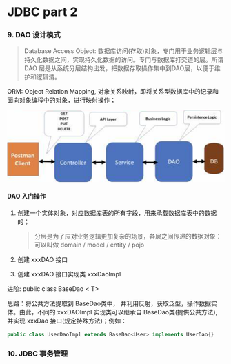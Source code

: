 # JDBC part 2

### 9. DAO 设计模式

> Database Access Object: 数据库访问(存取)对象，专门用于业务逻辑层与持久化数据之间，实现持久化数据的访问。专门与数据库打交道的层。所谓 DAO 层是从系统分层结构出发，把数据存取操作集中到DAO层，以便于维护和逻辑清。

ORM: Object Relation Mapping, 对象关系映射，即将关系型数据库中的记录和面向对象编程中的对象，进行映射操作；

![image.png](assets/image13.png)

#### DAO 入门操作

1. 创建一个实体对象，对应数据库表的所有字段，用来承载数据库表中的数据的；

   > 分层是为了应对业务逻辑更加复杂的场景，各层之间传递的数据对象：可以叫做 domain / model / entity / pojo
   >
2. 创建 xxxDAO 接口
3. 创建 xxxDAO 接口实现类 xxxDaoImpl

进阶: public class BaseDao < T>

思路：将公共方法提取到 BaseDao类中， 并利用反射，获取泛型，操作数据实体。由此，不同的 xxxDAOImpl 实现类可以继承自 BaseDao类(提供公共方法), 并实现 xxxDao 接口(规定特殊方法)；例如：

```java
public class UserDaoImpl extends BaseDao<User> implements UserDao{}
```


### 10. JDBC 事务管理
